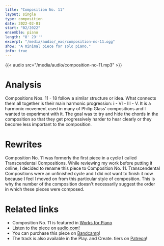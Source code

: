 ```yaml
---
title: "Composition No. 11"
layout: single
type: composition
date: 2022-02-01
start: "02/2022"
ensemble: piano
length: "8' 29''"
excerpt: "/media/audio/_exc/composition-no-11.ogg"
show: "A minimal piece for solo piano."
info: true
---
```


{{< audio src="/media/audio/composition-no-11.mp3" >}}

# Analysis

Compositions Nos. 11 - 18 follow a similar structure or idea. What connects them all together is their main harmonic progression: i - VI - III - V. It is a harmonic movement used in many of Philip Glass' compositions and I wanted to experiment with it. The goal was to try and hide the chords in the composition so that they get progressively harder to hear clearly or they become less important to the composition.

# Rewrites

Composition No. 11 was formerly the first piece in a cycle I called Transcendental Compositions. While reviewing my work before putting it online, I decided to rename this piece to Composition No. 11. Transcendental Compositions were an unfinished cycle and I did not want to finish it now because I feel I moved on from this particular style of composition. This is why the number of the composition doesn't necessarily suggest the order in which these pieces were composed.

# Related links

- Composition No. 11 is featured in [Works for Piano](/discography/works-for-piano)
- Listen to the piece on [audio.com](https://audio.com/petr-gersl/audio/composition-no-11)!
- You can purchase this piece on [Bandcamp](https://pgersl.bandcamp.com/track/composition-no-11)!
- The track is also available in the Play. and Create. tiers on [Patreon](https://patreon.com/user?u=98919388)!